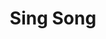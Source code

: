 ---
title: Sing Song
categories: kids
books:
  - ISBN: "9780358451228"
  - ISBN: "9781632170194"
  - ISBN: "9780394800301"
  - ISBN: "9780142403877"
  - ISBN: "9781481431217"
  - ISBN: "9780553496796"

---